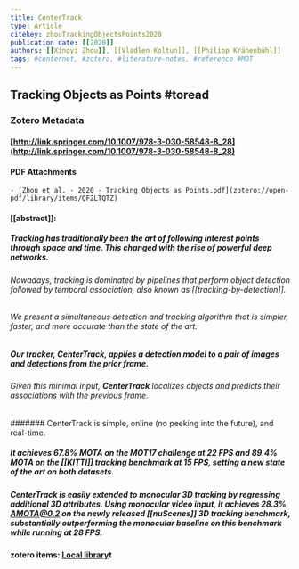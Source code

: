 ```yaml
---
title: CenterTrack
type: Article
citekey: zhouTrackingObjectsPoints2020
publication date: [[2020]]
authors: [[Xingyi Zhou]], [[Vladlen Koltun]], [[Philipp Krähenbühl]]
tags: #centernet, #zotero, #literature-notes, #reference #MOT
---
```

## Tracking Objects as Points #toread
### Zotero Metadata

#### [http://link.springer.com/10.1007/978-3-030-58548-8_28](http://link.springer.com/10.1007/978-3-030-58548-8_28)

#### PDF Attachments
	- [Zhou et al. - 2020 - Tracking Objects as Points.pdf](zotero://open-pdf/library/items/QF2LTQTZ)

#### [[abstract]]:
##### Tracking has traditionally been the art of following interest points through space and time. This changed with the rise of powerful deep networks.
###### Nowadays, tracking is dominated by pipelines that perform object detection followed by temporal association, also known as [[tracking-by-detection]].
###### We present a simultaneous detection and tracking algorithm that is simpler, faster, and more accurate than the state of the art.
##### Our tracker, **CenterTrack**, applies a detection model to a pair of images and detections from the prior frame.
###### Given this minimal input, **CenterTrack** localizes objects and predicts their associations with the previous frame.
####### CenterTrack is simple, online (no peeking into the future), and real-time.
##### It achieves 67.8% MOTA on the **MOT17** challenge at 22 FPS and 89.4% MOTA on the [[KITTI]] tracking benchmark at 15 FPS, setting a new state of the art on both datasets.
##### CenterTrack is easily extended to monocular 3D tracking by regressing additional 3D attributes. Using monocular video input, it achieves 28.3% AMOTA@0.2 on the newly released [[nuScenes]] 3D tracking benchmark, substantially outperforming the monocular baseline on this benchmark while running at 28 FPS.
#### zotero items: [Local library](zotero://select/items/1_G9HIGQCK)t
##
